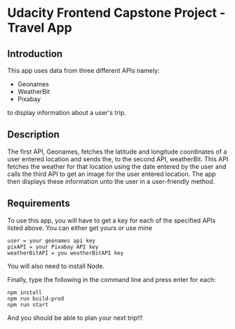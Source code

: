 # Udacity Frontend Capstone Project - Travel App

## Introduction
This app uses data from three different APIs namely:
- Geonames 
- WeatherBit
- Pixabay

to display information about a user's trip.

## Description
The first API, Geonames, fetches the latitude and longitude coordinates of a user entered location and sends the, to the second API, weatherBit. This API fetches the weather for that location using the date entered by the user and calls the third API to get an image for the user entered location. The app then displays these information unto the user in a user-friendly method.

## Requirements
To use this app, you will have to get a key for each of the specified APIs listed above. You can either get yours or use mine
```
user = your geonames api key
pixAPI = your Pixabay API key
weatherBitAPI = you weatherBitAPI key
```
You will also need to install Node.

Finally, type the following in the command line and press enter for each:
```
npm install
npm run build-prod
npm run start
```
And you should be able to plan your next trip!!!
